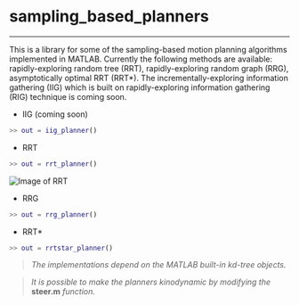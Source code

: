 # sampling_based_planners
---
This is a library for some of the sampling-based motion planning algorithms implemented in MATLAB. Currently the following methods are available: rapidly-exploring random tree (RRT), rapidly-exploring random graph (RRG), asymptotically optimal RRT (RRT*). The incrementally-exploring information gathering (IIG) which is built on rapidly-exploring information gathering (RIG) technique is coming soon.

- IIG (coming soon)

```matlab
>> out = iig_planner()
```

- RRT

```matlab
>> out = rrt_planner()
```

![Image of RRT](https://raw.githubusercontent.com/MaaniGhaffari/sampling_based_planners/master/figures/RRT_Cave.gif)


- RRG

```matlab
>> out = rrg_planner()
```


- RRT*

```matlab
>> out = rrtstar_planner()
```


> *The implementations depend on the MATLAB built-in kd-tree objects.*

> *It is possible to make the planners kinodynamic by modifying the* **steer.m** *function.* 
